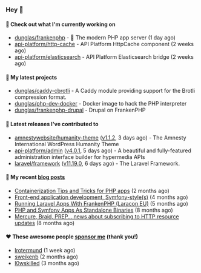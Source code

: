 ### Hey 👋

#### 👷 Check out what I'm currently working on

- [dunglas/frankenphp](https://github.com/dunglas/frankenphp) - 🧟 The modern PHP app server (1 day ago)
- [api-platform/http-cache](https://github.com/api-platform/http-cache) - API Platform HttpCache component (2 weeks ago)
- [api-platform/elasticsearch](https://github.com/api-platform/elasticsearch) - API Platform Elasticsearch bridge (2 weeks ago)

#### 🌱 My latest projects

- [dunglas/caddy-cbrotli](https://github.com/dunglas/caddy-cbrotli) - A Caddy module providing support for the Brotli compression format.
- [dunglas/php-dev-docker](https://github.com/dunglas/php-dev-docker) - Docker image to hack the PHP interpreter
- [dunglas/frankenphp-drupal](https://github.com/dunglas/frankenphp-drupal) - Drupal on FrankenPHP

#### 🔭 Latest releases I've contributed to

- [amnestywebsite/humanity-theme](https://github.com/amnestywebsite/humanity-theme) ([v1.1.2](https://github.com/amnestywebsite/humanity-theme/releases/tag/v1.1.2), 3 days ago) - The Amnesty International WordPress Humanity Theme
- [api-platform/admin](https://github.com/api-platform/admin) ([v4.0.1](https://github.com/api-platform/admin/releases/tag/v4.0.1), 5 days ago) - A beautiful and fully-featured administration interface builder for hypermedia APIs
- [laravel/framework](https://github.com/laravel/framework) ([v11.19.0](https://github.com/laravel/framework/releases/tag/v11.19.0), 6 days ago) - The Laravel Framework.

#### 📜 My recent [blog posts](https://dunglas.fr)

- [Containerization Tips and Tricks for PHP apps](https://dunglas.dev/2024/05/containerization-tips-and-tricks-for-php-apps/) (2 months ago)
- [Front-end application development, Symfony-style(s)](https://dunglas.dev/2024/04/front-end-application-development-symfony-styles/) (4 months ago)
- [Running Laravel Apps With FrankenPHP (Laracon EU)](https://dunglas.dev/2024/02/running-laravel-apps-with-frankenphp-laracon-eu/) (5 months ago)
- [PHP and Symfony Apps As Standalone Binaries](https://dunglas.dev/2023/12/php-and-symfony-apps-as-standalone-binaries/) (8 months ago)
- [Mercure, Braid, PREP… news about subscribing to HTTP resource updates](https://dunglas.dev/2023/11/mercure-braid-prep-news-about-subscribing-to-http-resource-updates/) (8 months ago)

#### ❤️ These awesome people [sponsor me](https://github.com/sponsors/dunglas) (thank you!)

- [lrotermund](https://github.com/lrotermund) (1 week ago)
- [sweikenb](https://github.com/sweikenb) (2 months ago)
- [l0wskilled](https://github.com/l0wskilled) (3 months ago)
